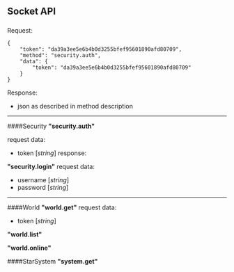 Socket API
---
###
Request:
````
{
    "token": "da39a3ee5e6b4b0d3255bfef95601890afd80709",
    "method": "security.auth",
    "data": {
        "token": "da39a3ee5e6b4b0d3255bfef95601890afd80709"
    }
}
````

Response:
  
- json as described in method description

---
####Security
**"security.auth"**

request data:
- token [_string_]
response:

**"security.login"**
request data:
- username [_string_]
- password [_string_]

---
####World
**"world.get"**
request data:
- token [_string_]

**"world.list"**

**"world.online"**


####StarSystem
**"system.get"**